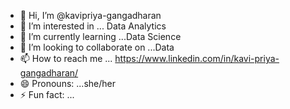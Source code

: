 - 👋 Hi, I’m @kavipriya-gangadharan
- 👀 I’m interested in ... Data Analytics
- 🌱 I’m currently learning ...Data Science
- 💞️ I’m looking to collaborate on ...Data
- 📫 How to reach me ... https://www.linkedin.com/in/kavi-priya-gangadharan/
- 😄 Pronouns: ...she/her
- ⚡ Fun fact: ...

<!---
kavipriya-gangadharan/kavipriya-gangadharan is a ✨ special ✨ repository because its `README.md` (this file) appears on your GitHub profile.
You can click the Preview link to take a look at your changes.
--->
